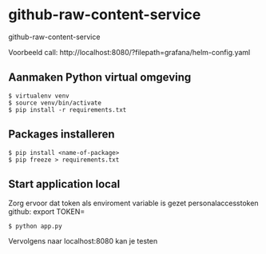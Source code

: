 # github-raw-content-service
github-raw-content-service

Voorbeeld call: 
http://localhost:8080/<repo>?filepath=grafana/helm-config.yaml

## Aanmaken Python virtual omgeving
```
$ virtualenv venv
$ source venv/bin/activate
$ pip install -r requirements.txt
````

## Packages installeren
```
$ pip install <name-of-package>
$ pip freeze > requirements.txt
```

## Start application local
Zorg ervoor dat token als enviroment variable is gezet
personalaccesstoken github:
export TOKEN= 
```
$ python app.py
```
Vervolgens naar localhost:8080 kan je testen